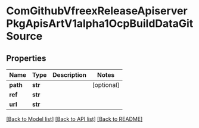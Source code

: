# ComGithubVfreexReleaseApiserverPkgApisArtV1alpha1OcpBuildDataGitSource

## Properties
Name | Type | Description | Notes
------------ | ------------- | ------------- | -------------
**path** | **str** |  | [optional] 
**ref** | **str** |  | 
**url** | **str** |  | 

[[Back to Model list]](../README.md#documentation-for-models) [[Back to API list]](../README.md#documentation-for-api-endpoints) [[Back to README]](../README.md)


